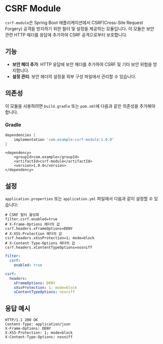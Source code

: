 # CSRF Module

`csrf-module`은 Spring Boot 애플리케이션에서 CSRF(Cross-Site Request Forgery) 공격을 방지하기 위한 필터 및 설정을 제공하는 모듈입니다. 이 모듈은 보안 관련 HTTP
헤더를 응답에 추가하여 CSRF 공격으로부터 보호합니다.

## 기능

- **보안 헤더 추가**: HTTP 응답에 보안 헤더를 추가하여 CSRF 및 기타 보안 위협을 방지합니다.
- **설정 관리**: 보안 헤더의 설정을 외부 구성 파일에서 관리할 수 있습니다.

## 의존성

이 모듈을 사용하려면 `build.gradle` 또는 `pom.xml`에 다음과 같은 의존성을 추가해야 합니다.

### Gradle

```groovy
dependencies {
    implementation 'com.example:csrf-module:1.0.0'
}
```

```Maven
<dependency>
    <groupId>com.example</groupId>
    <artifactId>csrf-module</artifactId>
    <version>1.0.0</version>
</dependency> 
```

## 설정

`application.properties` 또는 `application.yml` 파일에서 다음과 같이 설정할 수 있습니다:

```properties
# CSRF 필터 활성화
filter.csrf.enabled=true
# X-Frame-Options 헤더의 값
csrf.headers.xFrameOptions=DENY
# X-XSS-Protection 헤더의 값
csrf.headers.xXssProtection=1; mode=block
# X-Content-Type-Options 헤더의 값
csrf.headers.xContentTypeOptions=nosniff

```

```yaml
filter:
  csrf:
    enabled: true

csrf:
  headers:
    xFrameOptions: DENY
    xXssProtection: 1; mode=block
    xContentTypeOptions: nosniff
```

## 응답 예시

```http
HTTP/1.1 200 OK
Content-Type: application/json
X-Frame-Options: DENY
X-XSS-Protection: 1; mode=block
X-Content-Type-Options: nosniff
```